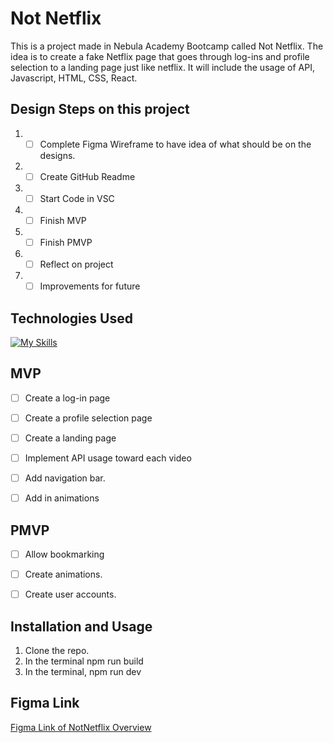 # Not Netflix

This is a project made in Nebula Academy Bootcamp called Not Netflix. The idea is to create a fake Netflix page that goes through log-ins and profile selection to a landing page just like netflix. It will include the usage of API, Javascript, HTML, CSS, React.

## Design Steps on this project

1. - [ ] Complete Figma Wireframe to have idea of what should be on the designs.
2. - [ ] Create GitHub Readme
3. - [ ] Start Code in VSC
4. - [ ] Finish MVP
5. - [ ] Finish PMVP
6. - [ ] Reflect on project
7. - [ ] Improvements for future

## Technologies Used

[![My Skills](https://skillicons.dev/icons?i=js,html,css,react)](https://skillicons.dev)


## MVP

- [ ] Create a log-in page

- [ ] Create a profile selection page

- [ ] Create a landing page

- [ ] Implement API usage toward each video

- [ ] Add navigation bar.

- [ ] Add in animations

## PMVP

- [ ] Allow bookmarking

- [ ] Create animations.

- [ ] Create user accounts.

## Installation and Usage

1. Clone the repo.
2. In the terminal npm run build
3. In the terminal, npm run dev

## Figma Link
[Figma Link of NotNetflix Overview]([https://www.figma.com/proto/KM909VcRaK1Ogufszf1JF5/Portfolio?type=design&node-id=57-166&t=jky0jNzmLDqxQPu2-0&scaling=scale-down&page-id=0%3A1](https://www.figma.com/file/hfXjg1V2v1UczEHQdGLjyn/Not-Netflix?type=design&node-id=0%3A1&mode=design&t=nDUL06Vb5cq2VUXL-1))
